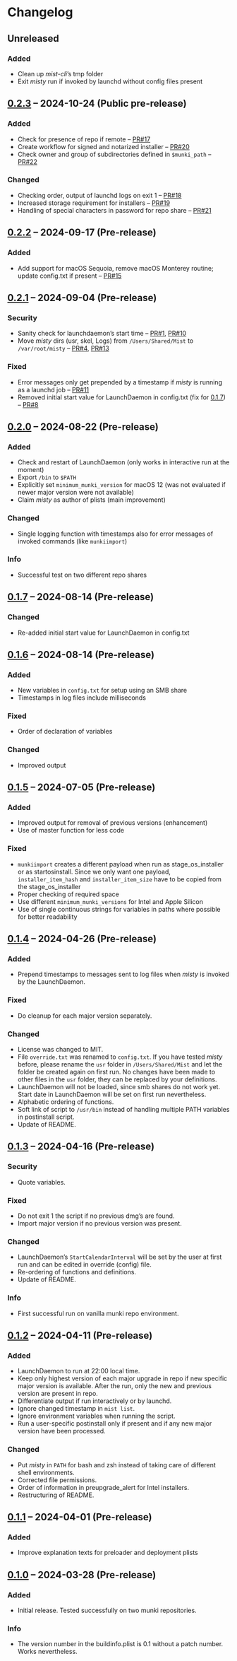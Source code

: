 # Changelog


## Unreleased

### Added
- Clean up *mist-cli*’s tmp folder 
- Exit *misty* run if invoked by launchd without config files present


## [0.2.3](https://github.com/wycomco/misty/releases/tag/v0.2.3) – 2024-10-24 (Public pre-release)

### Added
- Check for presence of repo if remote – [PR#17](https://github.com/wycomco/misty/pull/17)
- Create workflow for signed and notarized installer – [PR#20](https://github.com/wycomco/misty/pull/20)
- Check owner and group of subdirectories defined in `$munki_path` – [PR#22](https://github.com/wycomco/misty/pull/22)

### Changed
- Checking order, output of launchd logs on exit 1 – [PR#18](https://github.com/wycomco/misty/pull/18)
- Increased storage requirement for installers  – [PR#19](https://github.com/wycomco/misty/pull/19)
- Handling of special characters in password for repo share  – [PR#21](https://github.com/wycomco/misty/pull/21)


## [0.2.2](https://github.com/wycomco/misty/releases/tag/v0.2.2) – 2024-09-17 (Pre-release)

### Added
- Add support for macOS Sequoia, remove macOS Monterey routine; update config.txt if present – [PR#15](https://github.com/wycomco/misty/pull/15)


## [0.2.1](https://github.com/wycomco/misty/releases/tag/v0.2.1) – 2024-09-04 (Pre-release)

### Security
- Sanity check for launchdaemon’s start time – [PR#1](https://github.com/wycomco/misty/pull/1), [PR#10](https://github.com/wycomco/misty/pull/10)
- Move *misty* dirs (usr, skel, Logs) from `/Users/Shared/Mist` to `/var/root/misty` – [PR#4](https://github.com/wycomco/misty/pull/4), [PR#13](https://github.com/wycomco/misty/pull/13)

### Fixed
- Error messages only get prepended by a timestamp if *misty* is running as a launchd job – [PR#11](https://github.com/wycomco/misty/pull/11)
- Removed initial start value for LaunchDaemon in config.txt (fix for [0.1.7](https://github.com/wycomco/misty/releases/tag/v0.1.7)) – [PR#8](https://github.com/wycomco/misty/pull/8)


## [0.2.0](https://github.com/wycomco/misty/releases/tag/v0.2.0) – 2024-08-22 (Pre-release)

### Added 
- Check and restart of LaunchDaemon (only works in interactive run at the moment)
- Export `/bin` to `$PATH`
- Explicitly set `minimum_munki_version` for macOS 12 (was not evaluated if newer major version were not available)
- Claim *misty* as author of plists (main improvement)

### Changed
- Single logging function with timestamps also for error messages of invoked commands (like `munkiimport`)

### Info
- Successful test on two different repo shares


## [0.1.7](https://github.com/wycomco/misty/releases/tag/v0.1.7) – 2024-08-14 (Pre-release)

### Changed
- Re-added initial start value for LaunchDaemon in config.txt


## [0.1.6](https://github.com/wycomco/misty/releases/tag/v0.1.6) – 2024-08-14 (Pre-release)

### Added 
- New variables in `config.txt` for setup using an SMB share
- Timestamps in log files include milliseconds

### Fixed
- Order of declaration of variables

### Changed
- Improved output


## [0.1.5](https://github.com/wycomco/misty/releases/tag/v0.1.5) – 2024-07-05 (Pre-release)

### Added 
- Improved output for removal of previous versions (enhancement)
- Use of master function for less code

### Fixed
- `munkiimport` creates a different payload when run as stage_os_installer or as startosinstall. Since we only want one payload, `installer_item_hash` and `installer_item_size` have to be copied from the stage_os_installer
- Proper checking of required space
- Use different `minimum_munki_versions` for Intel and Apple Silicon
- Use of single continuous strings for variables in paths where possible for better readability


## [0.1.4](https://github.com/wycomco/misty/releases/tag/v0.1.4) – 2024-04-26 (Pre-release)

### Added 
- Prepend timestamps to messages sent to log files when *misty* is invoked by the LaunchDaemon.

### Fixed
- Do cleanup for each major version separately.

### Changed
- License was changed to MIT.
- File `override.txt` was renamed to `config.txt`. If you have tested *misty* before, please rename the `usr` folder in `/Users/Shared/Mist` and let the folder be created again on first run. No changes have been made to other files in the `usr` folder, they can be replaced by your definitions.
- LaunchDaemon will not be loaded, since smb shares do not work yet. Start date in LaunchDaemon will be set on first run nevertheless.
- Alphabetic ordering of functions.
- Soft link of script to `/usr/bin` instead of handling multiple PATH variables in postinstall script.
- Update of README.


## [0.1.3](https://github.com/wycomco/misty/releases/tag/v0.1.3) – 2024-04-16 (Pre-release)

### Security
- Quote variables.

### Fixed
- Do not exit 1 the script if no previous dmg’s are found.
- Import major version if no previous version was present.

### Changed
- LaunchDaemon’s `StartCalendarInterval` will be set by the user at first run and can be edited in override (config) file.
- Re-ordering of functions and definitions.
- Update of README.

### Info
- First successful run on vanilla munki repo environment.


## [0.1.2](https://github.com/wycomco/misty/releases/tag/v0.1.2) – 2024-04-11 (Pre-release)

### Added 
- LaunchDaemon to run at 22:00 local time.
- Keep only highest version of each major upgrade in repo if new specific major version is available. After the run, only the new and previous version are present in repo.
- Differentiate output if run interactively or by launchd.
- Ignore changed timestamp in `mist list`.
- Ignore environment variables when running the script.
- Run a user-specific postinstall only if present and if any new major version have been processed.

### Changed
- Put *misty* in `PATH` for bash and zsh instead of taking care of different shell environments.
- Corrected file permissions.
- Order of information in preupgrade_alert for Intel installers.
- Restructuring of README.


## [0.1.1](https://github.com/wycomco/misty/releases/tag/v0.1.1) – 2024-04-01 (Pre-release)

### Added 
- Improve explanation texts for preloader and deployment plists


## [0.1.0](https://github.com/wycomco/misty/releases/tag/v0.1.0) – 2024-03-28 (Pre-release)

### Added 
- Initial release. Tested successfully on two munki repositories.

### Info
- The version number in the buildinfo.plist is 0.1 without a patch number. Works nevertheless.